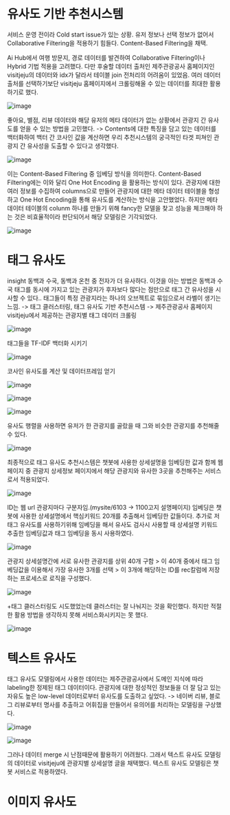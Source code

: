 # 유사도 기반 추천시스템
서비스 운영 전이라 Cold start issue가 있는 상황. 유저 정보나 선택 정보가 없어서 Collaborative Filtering을 적용하기 힘들다. Content-Based Filtering을 채택.

Ai Hub에서 여행 방문지, 경로 데이터를 발견하여 Collaborative Filtering이나 Hybrid 기법 적용을 고려했다. 다만 후술할 데이터 출처인 제주관광공사 홈페이지인 visitjeju의 데이터와 idx가 달라서 테이블 join 전처리의 어려움이 있었음. 여러 데이터 출처를 선택하기보단 visitjeju 홈페이지에서 크롤링해올 수 있는 데이터를 최대한 활용하기로 했다.

![image](https://github.com/PlaydataFinal/Final_project/assets/145752714/69652d49-93d6-4bfe-9008-ca439633f218)



좋아요, 별점, 리뷰 데이터와 해당 유저의 메타 데이터가 없는 상황에서 관광지 간 유사도를 얻을 수 있는 방법을 고민했다.
-> Contents에 대한 특징을 담고 있는 데이터를 백터화하여 백터 간 코사인 값을 계산하면 우리 추천시스템의 궁극적인 타겟 피쳐인 관광지 간 유사성을 도출할 수 있다고 생각했다.

![image](https://github.com/PlaydataFinal/Final_project/assets/145752714/0a474f48-b14c-42e9-8289-e8c4247a826d)



이는 Content-Based Filtering 중 임베딩 방식을 의미한다. Content-Based Filtering에는 이와 달리 One Hot Encoding 을 활용하는 방식이 있다. 관광지에 대한 여러 정보를 수집하여 columns으로 만들어 관광지에 대한 메타 데이터 테이블을 형성하고 One Hot Encoding을 통해 유사도를 계산하는 방식을 고안했었다. 하지만 메타 데이터 테이블의 colunm 하나를 만들기 위해 fancy한 모델을 찾고 성능을 체크해야 하는 것은 비효율적이라 판단되어서 해당 모델링은 기각되었다.

![image](https://github.com/PlaydataFinal/Final_project/assets/145752714/0a1e040f-e411-4921-817f-8a998864e3aa)




# 태그 유사도
insight
동백과 수국, 동백과 온천 중 전자가 더 유사하다. 이것을 아는 방법은 동백과 수국 태그를 동시에 가지고 있는 관광지가 후자보다 많다는 점만으로 태그 간 유사성을 시사할 수 있다.. 태그들이 특정 관광지라는 하나의 오브젝트로 묶임으로서 라벨이 생기는 느낌.
-> 태그 클러스터링, 태그 유사도 기반 추천시스템
-> 제주관광공사 홈페이지 visitjeju에서 제공하는 관광지별 태그 데이터 크롤링

![image](https://github.com/PlaydataFinal/Final_project/assets/145752714/961dded5-5459-4b5d-a036-d200e0ad0afd)




태그들을 TF-IDF 백터화 시키기

![image](https://github.com/PlaydataFinal/Final_project/assets/145752714/8e817da0-0f9f-4440-b9f3-65bc1acf3e41)



코사인 유사도를 계산 및 데이터프레임 얻기

![image](https://github.com/PlaydataFinal/Final_project/assets/145752714/04beb7da-fef6-4608-85ed-fc70e5b120dc)

![image](https://github.com/PlaydataFinal/Final_project/assets/145752714/bfaf6b77-2589-4f5f-b165-2ac511b2dbe4)

![image](https://github.com/PlaydataFinal/Final_project/assets/145752714/93c8f042-4b67-49b9-a319-21ac42a60949)



유사도 행렬을 사용하면 유저가 한 관광지를 골랐을 때 그와 비슷한 관광지를 추천해줄 수 있다.

![image](https://github.com/PlaydataFinal/Final_project/assets/145752714/45686885-8356-4f17-9a61-bb5e425f1ee8)



최종적으로 태그 유사도 추천시스템은 챗봇에 사용한 상세설명을 임베딩한 값과 함께
웹페이지 중 관광지 상세정보 페이지에서 해당 관광지와 유사한 3곳을 추천해주는 서비스로서 적용되었다.

![image](https://github.com/PlaydataFinal/Final_project/assets/145752714/128f74a6-0daf-40ff-a9c1-fe6264b1a98a)


ID는 웹 url 관광지마다 구분자임.(mysite/6103 -> 1100고지 설명페이지) 임베딩은 챗봇에 사용한 상세설명에서 핵심키워드 20개를 추출해서 임베딩한 값들이다. 추가로 저 태그 유사도를 사용하기위해 임베딩을 해서 유사도 검사시 사용할 때 상세설명 키워드 추출한 임베딩값과 태그 임베딩을 동시 사용하였다.

![image](https://github.com/PlaydataFinal/Final_project/assets/145752714/c644d2b3-8433-430b-9c11-a6fbfa52cde8)



관광지 상세설명간에 서로 유사한 관광지를 상위 40개 구함 > 이 40개 중에서 태그 임베딩값을 이용해서 가장 유사한 3개를 선택 > 이 3개에 해당하는 ID를 rec칼럼에 저장 하는 프로세스로 로직을 구성했다.

![image](https://github.com/PlaydataFinal/Final_project/assets/145752714/ba04be0c-9b71-4321-946a-215aff36b22d)




+태그 클러스터링도 시도했었는데 클러스터는 잘 나눠지는 것을 확인했다. 하지만 적절한 활용 방법을 생각하지 못해 서비스화시키지는 못 했다.

![image](https://github.com/PlaydataFinal/Final_project/assets/145752714/5e848793-b443-4aef-bb03-9bdd9c9843ba)





# 텍스트 유사도
태그 유사도 모델링에서 사용한 데이터는 제주관광공사에서 도메인 지식에 따라 labeling한 정제된 태그 데이터이다. 관광지에 대한 정성적인 정보들을 더 잘 담고 있는 자유도 높은 low-level 데이터로부터 유사도를 도출하고 싶었다.
-> 네이버 리뷰, 블로그 리뷰로부터 명사를 추출하고 어휘집을 만들어서 유의어를 처리하는 모델링을 구상했다.

![image](https://github.com/PlaydataFinal/Final_project/assets/145752714/53c8fe35-65b2-42fc-8d52-8a5ce702e921)

![image](https://github.com/PlaydataFinal/Final_project/assets/145752714/411810bf-8751-40ac-9ad7-d9a0aa544d9f)



그러나 데이터 merge 시 난점때문에 활용하기 어려웠다. 그래서 텍스트 유사도 모델링의 데이터로  visitjeju에 관광지별 상세설명 글을 채택했다. 텍스트 유사도 모델링은 챗봇 서비스로 적용하였다.



# 이미지 유사도
